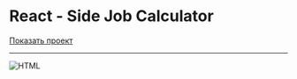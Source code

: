 # React - Side Job Calculator

[Показать проект](https://tim2015web.github.io/react_side-job-calculator/)

---

<img src="screenshot.jpg" title="Screenshot" alt="HTML"/>